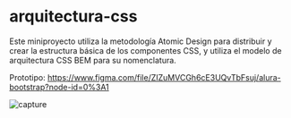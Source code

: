 # arquitectura-css

Este miniproyecto utiliza la metodología Atomic Design para distribuir y crear la estructura básica de los componentes CSS, y utiliza el modelo de arquitectura CSS BEM para su nomenclatura.

Prototipo: https://www.figma.com/file/ZIZuMVCGh6cE3UQvTbFsuj/alura-bootstrap?node-id=0%3A1


![capture](https://user-images.githubusercontent.com/121243656/217090463-4c576710-7a8a-4e64-973c-6cf332b441ee.png)

